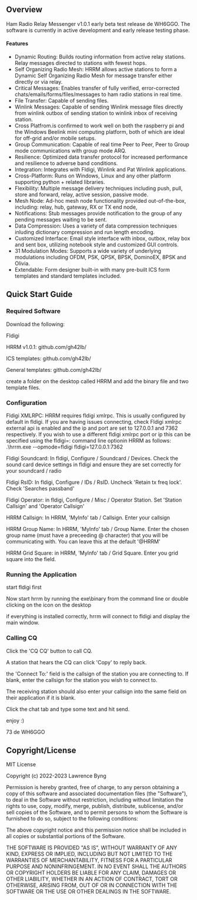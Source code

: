 ## Overview

Ham Radio Relay Messenger v1.0.1 early beta test release de WH6GGO. The software is currently in active development and early release testing phase.


#### Features
* Dynamic Routing: Builds routing information from active relay stations. Relay messages directed to stations with fewest hops.
* Self Organizing Radio Mesh: HRRM allows active stations to form a Dynamic Self Organizing Radio Mesh for message transfer either directly or via relay.
* Critical Messages: Enables transfer of fully verified, error-corrected chats/emails/forms/files/messages to ham radio stations in real time.
* File Transfer: Capable of sending files.
* Winlink Messages: Capable of sending Winlink message files directly from winlink outbox of sending station to winlink inbox of receiving station.
* Cross Platfrom.is confirmed to work well on both the raspberry pi and the Windows Beelink mini computing platform, both of which are ideal for off-grid and/or mobile setups.
* Group Communication: Capable of real time Peer to Peer, Peer to Group mode communications with group mode ARQ.
* Resilience: Optimized data transfer protocol for increased performance and resilience to adverse band conditions.
* Integration: Integrates with Fldigi, Winlink and Pat Winlink applications.
* Cross-Platform: Runs on Windows, Linux and any other platform supporting python + related libraries.
* Flexibility: Multiple message delivery techniques including push, pull, store and forward, relay, active session, passive mode.
* Mesh Node: Ad-hoc mesh node functionality provided out-of-the-box, including: relay, hub, gateway, RX or TX end node,
* Notifications: Stub messages provide notification to the group of any pending messages waiting to be sent.
* Data Compression: Uses a variety of data compression techniques inluding dictionary compression and run length encoding.
* Customized Interface: Email style interface with inbox, outbox, relay box and sent box, utilizing notebook style and customized GUI controls.
* 31 Modulation Modes: Supports a wide variety of underlying modulations including OFDM, PSK, QPSK, BPSK, DominoEX, 8PSK and Olivia.
* Extendable: Form designer built-in with many pre-built ICS form templates and standard templates included.


## Quick Start Guide

### Required Software

Download the following:

Fldigi

HRRM v1.0.1: github.com/gh42lb/

ICS templates: github.com/gh42lb/

General templates: github.com/gh42lb/


create a folder on the desktop called HRRM and add the binary file and two template files. 

### Configuration

Fldigi XMLRPC: HRRM requires fldigi xmlrpc. This is usually configured by default in fldigi. If you are having issues connecting, check Fldigi xmlrpc external api is enabled and the ip and port are set to 127.0.0.1 and 7362 respectively. If you wish to use a different fldigi xmlrpc port or ip this can be specified using the fldigi=<IP>:<port> command line optionin HRRM as follows:   .\hrrm.exe --opmode=fldigi fldigi=127.0.0.1:7362

Fldigi Soundcard: In fldigi, Configure / Soundcard / Devices. Check the sound card device settings in fldigi and ensure they are set correctly for your soundcard / radio

Fldigi RsID: In fldigi, Configure / IDs / RsID. Uncheck 'Retain tx freq lock'. Check 'Searches passband'

Fldigi Operator: in fldigi, Configure / Misc / Operator Station. Set 'Station Callsign' and 'Operator Callsign'

HRRM Callsign: In HRRM, 'MyInfo' tab / Callsign. Enter your callsign

HRRM Group Name: In HRRM, 'MyInfo' tab / Group Name. Enter the chosen group name (must have a preceeding @ character) that you will be communicating with. You can leave this at the default '@HRRM'

HRRM Grid Square: in HRRM, 'MyInfo' tab / Grid Square. Enter you grid square into the field.


### Running the Application

start fldigi first

Now start hrrm by running the exe\binary from the command line or double clicking on the icon on the desktop

if everything is installed correctly, hrrm will connect to fldigi and display the main window.



### Calling CQ

Click the 'CQ CQ' button to call CQ.

A station that hears the CQ can click 'Copy' to reply back.

the 'Connect To:' field is the callsign of the station you are connecting to. If blank, enter the callsign for the station you wish to connect to.

The receiving station should also enter your callsign into the same field on their application if it is blank.

Click the chat tab and type some text and hit send.




enjoy :)

73 de WH6GGO


## Copyright/License

MIT License

Copyright (c) 2022-2023 Lawrence Byng

Permission is hereby granted, free of charge, to any person obtaining a copy
of this software and associated documentation files (the "Software"), to deal
in the Software without restriction, including without limitation the rights
to use, copy, modify, merge, publish, distribute, sublicense, and/or sell
copies of the Software, and to permit persons to whom the Software is
furnished to do so, subject to the following conditions:

The above copyright notice and this permission notice shall be included in all
copies or substantial portions of the Software.

THE SOFTWARE IS PROVIDED "AS IS", WITHOUT WARRANTY OF ANY KIND, EXPRESS OR
IMPLIED, INCLUDING BUT NOT LIMITED TO THE WARRANTIES OF MERCHANTABILITY,
FITNESS FOR A PARTICULAR PURPOSE AND NONINFRINGEMENT. IN NO EVENT SHALL THE
AUTHORS OR COPYRIGHT HOLDERS BE LIABLE FOR ANY CLAIM, DAMAGES OR OTHER
LIABILITY, WHETHER IN AN ACTION OF CONTRACT, TORT OR OTHERWISE, ARISING FROM,
OUT OF OR IN CONNECTION WITH THE SOFTWARE OR THE USE OR OTHER DEALINGS IN THE
SOFTWARE.


